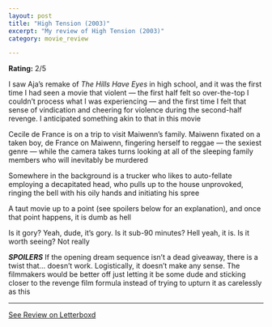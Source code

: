 ```yaml
---
layout: post
title: "High Tension (2003)"
excerpt: "My review of High Tension (2003)"
category: movie_review

---
```


**Rating:** 2/5

I saw Aja’s remake of <i>The Hills Have Eyes</i> in high school, and it was the first time I had seen a movie that violent — the first half felt so over-the-top I couldn’t process what I was experiencing — and the first time I felt that sense of vindication and cheering for violence during the second-half revenge. I anticipated something akin to that in this movie

Cecile de France is on a trip to visit Maiwenn’s family. Maiwenn fixated on a taken boy, de France on Maiwenn, fingering herself to reggae — the sexiest genre — while the camera takes turns looking at all of the sleeping family members who will inevitably be murdered

Somewhere in the background is a trucker who likes to auto-fellate employing a decapitated head, who pulls up to the house unprovoked, ringing the bell with his oily hands and initiating his spree

A taut movie up to a point (see spoilers below for an explanation), and once that point happens, it is dumb as hell

Is it gory? Yeah, dude, it’s gory. Is it sub-90 minutes? Hell yeah, it is. Is it worth seeing? Not really


<b>***SPOILERS***</b>
If the opening dream sequence isn’t a dead giveaway, there is a twist that… doesn’t work. Logistically, it doesn’t make any sense. The filmmakers would be better off just letting it be some dude and sticking closer to the revenge film formula instead of trying to upturn it as carelessly as this

<hr>

[See Review on Letterboxd](https://boxd.it/4e2JyT)
